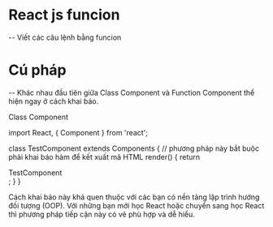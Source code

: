 

# React js funcion 

-- Viết các câu lệnh bằng funcion 
# Cú pháp
-- Khác nhau đầu tiên giữa Class Component và Function Component thể hiện ngay ở cách khai báo.

 Class Component

import React, { Component } from 'react';

class TestComponent extends Components {
  // phương pháp này bắt buộc phải khai báo hàm để kết xuất mã HTML
  render() {
    return <div>TestComponent</div>;
  }
}

Cách khai báo này khá quen thuộc với các bạn có nền tảng lập trình hướng đối tượng (OOP). Với những bạn mới học React hoặc chuyển sang học React thì phương pháp tiếp cận này có vẻ phù hợp và dễ hiểu.